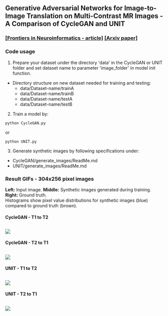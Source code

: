 

## Generative Adversarial Networks for Image-to-Image Translation on Multi-Contrast MR Images - A Comparison of CycleGAN and UNIT  

### [[Frontiers in Neuroinformatics - article]](https://www.frontiersin.org/journals/neuroinformatics) [[Arxiv paper]](https://arxiv.org/abs/1806.07777)  


### Code usage  
1. Prepare your dataset under the directory 'data' in the CycleGAN or UNIT folder and
set dataset name to parameter 'image_folder' in model init function.
  * Directory structure on new dataset needed for training and testing:
    * data/Dataset-name/trainA
    * data/Dataset-name/trainB
    * data/Dataset-name/testA
    * data/Dataset-name/testB  

2. Train a model by:
```
python CycleGAN.py
```
or
```
python UNIT.py
```  

3. Generate synthetic images by following specifications under:
  * CycleGAN/generate_images/ReadMe.md
  * UNIT/generate_images/ReadMe.md

### Result GIFs - 304x256 pixel images  
**Left:** Input image. **Middle:** Synthetic images generated during training. **Right:** Ground truth.  
Histograms show pixel value distributions for synthetic images (blue) compared to ground truth (brown).  


#### CycleGAN - T1 to T2
![](./ReadMe/gifs/CycleGAN_T2_hist.gif?)
---


#### CycleGAN - T2 to T1
![](./ReadMe/gifs/CycleGAN_T1_hist.gif)
---


#### UNIT - T1 to T2
![](./ReadMe/gifs/UNIT_T2_hist.gif)
---


#### UNIT - T2 to T1
![](./ReadMe/gifs/UNIT_T1_hist.gif)
---
